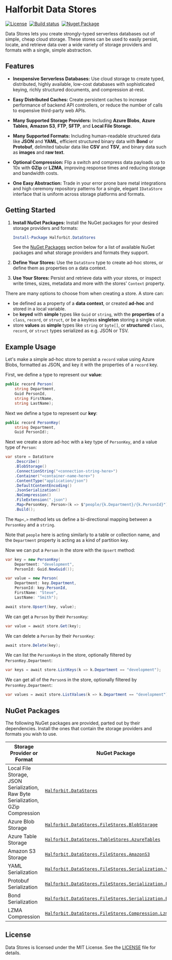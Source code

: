 # Halforbit Data Stores

[![License](https://img.shields.io/badge/license-MIT-blue.svg)](LICENSE) &nbsp;[![Build status](https://ci.appveyor.com/api/projects/status/w8tliyvw96obytai?svg=true)](https://ci.appveyor.com/project/halforbit/data-stores) &nbsp;[![Nuget Package](https://img.shields.io/nuget/v/Halforbit.DataStores.svg)](#nuget-packages)

Data Stores lets you create strongly-typed serverless databases out of simple, cheap cloud storage. These stores can be used to easily persist, locate, and retrieve data over a wide variety of storage providers and formats with a single, simple abstraction. 

## Features

- **Inexpensive Serverless Databases:** Use cloud storage to create typed, distributed, highly available, low-cost databases with sophisticated keying, richly structured documents, and compression at-rest.

- **Easy Distributed Caches:** Create persistent caches to increase performance of backend API controllers, or reduce the number of calls to expensive third-party web APIs.

- **Many Supported Storage Providers:** Including **Azure Blobs**, **Azure Tables**, **Amazon S3**, **FTP**, **SFTP**, and **Local File Storage**.

- **Many Supported Formats:** Including human-readable structured data like **JSON** and **YAML**, efficient structured binary data with **Bond** or **Protobuf**, delimited tabular data like **CSV** and **TSV**, and binary data such as **images** and **raw text**. 

- **Optional Compression:** Flip a switch and compress data payloads up to 10x with **GZip** or **LZMA**, improving response times and reducing storage and bandwidth costs.

- **One Easy Abstraction:** Trade in your error prone bare metal integrations and high ceremony repository patterns for a single, elegant `IDataStore` interface that is uniform across storage platforms and formats.

## Getting Started

1. **Install NuGet Packages:** Install the NuGet packages for your desired storage providers and formats:
    ```powershell
    Install-Package Halforbit.DataStores
    ```
    See the [NuGet Packages](#nuget-packages) section below for a list of available NuGet packages and what storage providers and formats they support.

2. **Define Your Stores:** Use the `DataStore` type to create ad-hoc stores, or define them as properties on a data context.
   
3. **Use Your Stores:** Persist and retrieve data with your stores, or inspect write times, sizes, metadata and more with the stores' `Context` property.

There are many options to choose from when creating a store. A store can:
- be defined as a property of a **data context**, or created **ad-hoc** and stored in a local variable. 
- be **keyed** with **simple** types like `Guid` or `string`, with the **properties** of a `class`, `record`, or `struct`, or be a keyless **singleton** storing a single value.
- store **values** as **simple** types like `string` or `byte[]`, or **structured** `class`, `record`, or `struct` types serialized as e.g. JSON or TSV.


## Example Usage


Let's make a simple ad-hoc store to persist a `record` value using Azure Blobs, formatted as JSON, and key it with the properties of a `record` key.

First, we define a type to represent our **value**:

```cs
public record Person(
    string Department,
    Guid PersonId,
    string FirstName,
    string LastName);
```

Next we define a type to represent our **key**:

```cs
public record PersonKey(
    string Department,
    Guid PersonId);
```

Next we create a store ad-hoc with a key type of `PersonKey`, and a value type of `Person`:

```cs
var store = DataStore
    .Describe()
    .BlobStorage()
    .ConnectionString("<connection-string-here>")
    .Container("<container-name-here>")
    .ContentType("application/json")
    .DefaultContentEncoding()
    .JsonSerialization()
    .NoCompression()
    .FileExtension(".json")
    .Map<PersonKey, Person>(k => $"people/{k.Department}/{k.PersonId}")
    .Build();
```

The `Map<,>` method lets us define a bi-directional mapping between a `PersonKey` and a `string`. 

Note that `people` here is acting similarly to a table or collection name, and the `Department` property is acting as a kind of partition key.

Now we can put a `Person` in the store with the `Upsert` method:

```cs
var key = new PersonKey(
    Department: "development",
    PersonId: Guid.NewGuid());

var value = new Person(
    Department: key.Department,
    PersonId: key.PersonId,
    FirstName: "Steve",
    LastName: "Smith");

await store.Upsert(key, value);
```

We can get a `Person` by their `PersonKey`:

```cs
var value = await store.Get(key);
```

We can delete a `Person` by their `PersonKey`:

```cs
await store.Delete(key);
```

We can list the `PersonKey`s in the store, optionally filtered by `PersonKey.Department`:

```cs
var keys = await store.ListKeys(k => k.Department == "development");
```

We can get all of the `Person`s in the store, optionally filtered by `PersonKey.Department`:

```cs
var values = await store.ListValues(k => k.Department == "development");
```

<a name="nuget-packages"></a>
## NuGet Packages

The following NuGet packages are provided, parted out by their dependencies. Install the ones that contain the storage providers and formats you wish to use.

| Storage Provider or Format | NuGet Package |
|----------------------------|---------------|
| Local File Storage, JSON Serialization, Raw Byte Serialization, GZip Compression | [`Halforbit.DataStores`](https://www.nuget.org/packages/Halforbit.DataStores) |
| Azure Blob Storage | [`Halforbit.DataStores.FileStores.BlobStorage`](https://www.nuget.org/packages/Halforbit.DataStores.FileStores.BlobStorage) |
| Azure Table Storage | [`Halforbit.DataStores.TableStores.AzureTables`](https://www.nuget.org/packages/Halforbit.DataStores.TableStores.AzureTables) |
| Amazon S3 Storage | [`Halforbit.DataStores.FileStores.AmazonS3`](https://www.nuget.org/packages/Halforbit.DataStores.FileStores.AmazonS3) |
| YAML Serialization | [`Halforbit.DataStores.FileStores.Serialization.Yaml`](https://www.nuget.org/packages/Halforbit.DataStores.FileStores.Serialization.Yaml) |
| Protobuf Serialization | [`Halforbit.DataStores.FileStores.Serialization.Protobuf`](https://www.nuget.org/packages/Halforbit.DataStores.FileStores.Serialization.Protobuf) |
| Bond Serialization | [`Halforbit.DataStores.FileStores.Serialization.Bond`](https://www.nuget.org/packages/Halforbit.DataStores.FileStores.Serialization.Bond) |
| LZMA Compression | [`Halforbit.DataStores.FileStores.Compression.Lzma`](https://www.nuget.org/packages/Halforbit.DataStores.FileStores.Compression.Lzma) |

## License 

Data Stores is licensed under the MIT License. See the [LICENSE](LICENSE) file for details.

